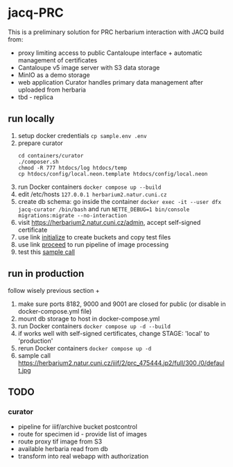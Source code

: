 # jacq-PRC
This is a preliminary solution for PRC herbarium interaction with JACQ build from:
* proxy limiting access to public Cantaloupe interface + automatic management of certificates
* Cantaloupe v5 image server with S3 data storage
* MinIO as a demo storage
* web application Curator handles primary data management after uploaded from herbaria
* tbd - replica

## run locally
1) setup docker credentials ```cp sample.env .env ```
2) prepare curator
    ```shell
    cd containers/curator
    ./composer.sh
    chmod -R 777 htdocs/log htdocs/temp
    cp htdocs/config/local.neon.template htdocs/config/local.neon
    ```
3) run Docker containers  ```docker compose up --build```
4) edit /etc/hosts ```127.0.0.1	herbarium2.natur.cuni.cz```
5) create db schema: go inside the container ```docker exec -it --user dfx jacq-curator /bin/bash``` and run ```NETTE_DEBUG=1 bin/console migrations:migrate --no-interaction```
6) visit https://herbarium2.natur.cuni.cz/admin, accept self-signed certificate
7) use link [initialize](https://herbarium2.natur.cuni.cz/admin/home/initialize) to create buckets and copy test files
8) use link [proceed](https://herbarium2.natur.cuni.cz/admin/home/proceed) to run pipeline of image processing
9) test this [sample call](https://herbarium2.natur.cuni.cz/iiif/2/prc_407087.jp2/full/300,/0/default.jpg)

## run in production
follow wisely previous section +
1) make sure ports 8182, 9000 and 9001 are closed for public (or disable in docker-compose.yml file)
2) mount db storage to host in docker-compose.yml
3) run Docker containers ```docker compose up -d --build```
4) if works well with self-signed certificates, change STAGE: 'local' to 'production'
5) rerun Docker containers ```docker compose up -d```
6) sample call https://herbarium2.natur.cuni.cz/iiif/2/prc_475444.jp2/full/300,/0/default.jpg

## TODO

### curator
* pipeline for iiif/archive bucket postcontrol
* route for specimen id - provide list of images
* route proxy tif image from S3
* available herbaria read from db
* transform into real webapp with authorization
